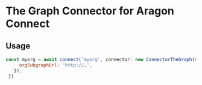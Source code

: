 # The Graph Connector for Aragon Connect

## Usage

```js
const myorg = await connect('myorg', connector: new ConnectorTheGraph(network, {
     orgSubgraphUrl: 'http://…',
   }),
 })
```
